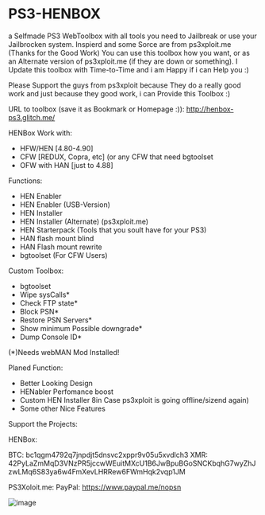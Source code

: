 # PS3-HENBOX
a Selfmade PS3 WebToolbox with all tools you need to Jailbreak or use your Jailbrocken system. Inspierd and some Sorce are from ps3xploit.me (Thanks for the Good Work)
You can use this toolbox how you want, or as an Alternate version of ps3xploit.me (if they are down or something).
I Update this toolbox with Time-to-Time and i am Happy if i can Help you :)

Please Support the guys from ps3xploit because They do a really good work and just because they good work, i can Provide this Toolbox :)

URL to toolbox (save it as Bookmark or Homepage :)):
http://henbox-ps3.glitch.me/

HENBox Work with:
- HFW/HEN [4.80-4.90]
- CFW [REDUX, Copra, etc] (or any CFW that need bgtoolset
- OFW with HAN [just to 4.88]

Functions:
- HEN Enabler
- HEN Enabler (USB-Version)
- HEN Installer
- HEN Installer (Alternate) (ps3xploit.me)
- HEN Starterpack (Tools that you soult have for your PS3)
- HAN flash mount blind
- HAN Flash mount rewrite
- bgtoolset (For CFW Users)

Custom Toolbox:
- bgtoolset
- Wipe sysCalls*
- Check FTP state*
- Block PSN*
- Restore PSN Servers*
- Show minimum Possible downgrade*
- Dump Console ID*

(*)Needs webMAN Mod Installed!

Planed Function:
- Better Looking Design
- HENabler Perfomance boost
- Custom HEN Installer 8in Case ps3xploit is going offline/sizend again)
- Some other Nice Features


Support the Projects:

HENBox:

BTC: bc1qgm4792q7jnpdjt5dnsvc2xppr9v05u5xvdlch3
XMR: 42PyLaZmMqD3VNzPR5jccwWEuitMXcU1B6JwBpuBGoSNCKbqhG7wyZhJzwLMq6S83ya6w4FmXevLHRRew6FWmHqk2vqp1JM

PS3Xoloit.me:
PayPal: https://www.paypal.me/nopsn



![image](https://github.com/Crafttino21/PS3-HENBOX/assets/58913870/e1b107e9-7a0a-49a7-99b2-6d473755b76d)


